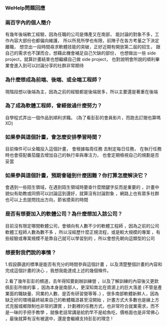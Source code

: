 ### WeHelp問題回應

### 兩百字內的個人簡介

有幾年後端軟工經驗，因為任職的公司是傳產又在南部，
能討論的對象不多，工作內容大部份也都偏向維護，
所以所見所學也有限，前陣子在各方考量之下決定離職，
想空出一段時間尋求軟體技能的突破，正好近期有開放第二屆的招生，
跟自己的需求也不謀而合，想藉此機會補足自己欠缺的部份，
也想做出一些 side project，就算計畫結束也想繼續自己做 side project，
也對說明會所說的順利畢業會進入到可以討論分享的社群非常期待

### 為什麼想成為前端、後端、或全端工程師？

現階段想以後端為主，因為之前的經驗都是後端居多，所以主要還是著重在後端

### 為了成為軟體工程師，曾經做過什麼努力？

自學程式弄出一個作品到順利求職。
(為了看彭彭的會員影片，而跑去訂閱也算嗎XD)

### 如果參與這個計畫，會怎麼安排學習時間？
目前條件可以全職投入這個計畫， 會根據每周任務
去制定每日任務， 在執行任務時也會搭配番茄鐘去增加自己的執行率與專注力，
也會定期檢視自己的規劃是否妥當

### 如果參與這個計畫，預期會碰到什麼困難？你打算怎麼解決它？

會遇到一些陌生領域，在遇到陌生領域時要查什麼關鍵字反而是重要的
，計畫中貌似有助教或同儕可以討論這到還好，就算沒有討論對象
，網路上也有眾多社群也可以上去提問找出方向，節省摸索的時間

### 是否有想要加入的軟體公司？為什麼想加入該公司？

目前沒有限定哪間軟體公司，會傾向有人數不少的軟體工程師
，因為之前的公司軟體工程師人數為數不多
，所以沒經歷什麼正規流程，或是較大規模的專案
，有些經驗或專案規模不是靠自己就可以學習到的
，所以會想先朝向這類型的公司

### 想要對我們說的事情？
1.假設篩選的標準是能否有充分的時間參與這個計畫
，以及清楚整個計畫的內容和完成這個計畫的決心 
，我想我能達成上述的幾個條件。
	
2.看了幾年彭彭的頻道，去年得知要創辦訓練營
，以及了解訓練的內容後又更欽佩彭彭所做的事
，因為本身是南部人，更深知南北在資源上的巨大落差
(不管是產業面的職缺量、同業的人數、是否有研習營等等..)
，很多南部軟體新鮮人，因為缺乏好的環境最終結束自己的軟體職涯甚至沒開始
，計畫方式大多數也是線上方式克服城鄉限制也非常的讚賞
，計劃裡的任務方式，也非常符合就業需求，而不是一昧的手把手教學
，就像老話常講是給釣竿不是給魚吃，價格面也是非常佛心
，最後就算有沒有被選中，還是會繼續支持彭彭的理念 !
